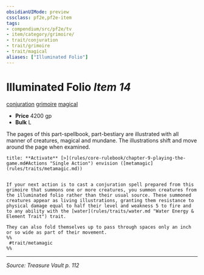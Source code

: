 ```yaml
---
obsidianUIMode: preview
cssclass: pf2e,pf2e-item
tags:
- compendium/src/pf2e/tv
- item/category/grimoire/
- trait/conjuration
- trait/grimoire
- trait/magical
aliases: ["Illuminated Folio"]
---
```

# Illuminated Folio *Item 14*  
[conjuration](rules/traits/conjuration.md "Conjuration School Trait")  [grimoire](rules/traits/grimoire-som.md "Grimoire Item Trait")  [magical](rules/traits/magical.md "Magical Item Trait")  

- **Price** 4200 gp
- **Bulk** L

The pages of this part-spellbook, part-bestiary are illustrated with all manner of creatures, magical and mundane. The illustrations shift and move around the page when examined.

```ad-embed-ability
title: **Activate** [>](rules/core-rulebook/chapter-9-playing-the-game.md#Actions "Single Action") envision ([metamagic](rules/traits/metamagic.md))


If your next action is to cast a conjuration spell prepared from this grimoire that summons one or more creatures, you summon creatures from the illuminated folio rather than their usual source. These summoned creatures appear as living illustrations, granting them resistance to physical damage equal to half their level and weakness 5 to fire and to any ability with the [water](rules/traits/water.md "Water Energy & Element Trait") trait.

They can also fold themselves up to pass through spaces only an inch or so wide as part of their movement.  
%%
 #trait/metamagic 
%%
```


---
*Source: Treasure Vault p. 112*